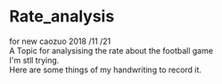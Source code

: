 # Rate_analysis
for new caozuo
2018 /11 /21  
A Topic for analysising the rate about the football game  
I'm stll trying.  
Here are some things of my handwriting to record it.
